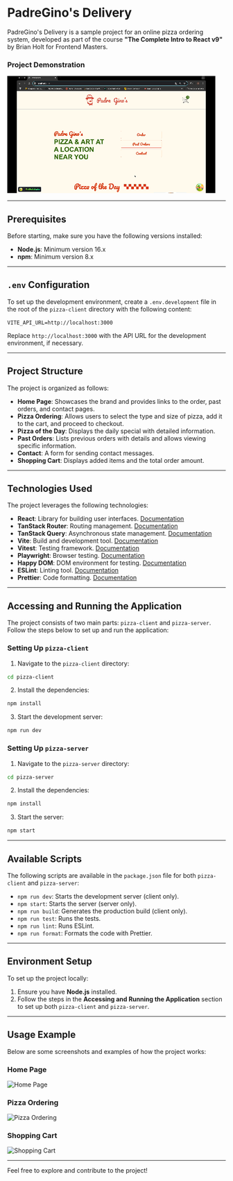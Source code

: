 # PadreGino's Delivery

PadreGino's Delivery is a sample project for an online pizza ordering system, developed as part of the course **"The Complete Intro to React v9"** by Brian Holt for Frontend Masters.

### Project Demonstration

![Project Demonstration](/screenshots/Padre%20GIno's.gif)

---

## Prerequisites

Before starting, make sure you have the following versions installed:

- **Node.js**: Minimum version 16.x
- **npm**: Minimum version 8.x

---

## `.env` Configuration

To set up the development environment, create a `.env.development` file in the root of the `pizza-client` directory with the following content:

```env
VITE_API_URL=http://localhost:3000
```

Replace `http://localhost:3000` with the API URL for the development environment, if necessary.

---

## Project Structure

The project is organized as follows:

- **Home Page**: Showcases the brand and provides links to the order, past orders, and contact pages.
- **Pizza Ordering**: Allows users to select the type and size of pizza, add it to the cart, and proceed to checkout.
- **Pizza of the Day**: Displays the daily special with detailed information.
- **Past Orders**: Lists previous orders with details and allows viewing specific information.
- **Contact**: A form for sending contact messages.
- **Shopping Cart**: Displays added items and the total order amount.

---

## Technologies Used

The project leverages the following technologies:

- **React**: Library for building user interfaces. [Documentation](https://react.dev/)
- **TanStack Router**: Routing management. [Documentation](https://tanstack.com/router)
- **TanStack Query**: Asynchronous state management. [Documentation](https://tanstack.com/query)
- **Vite**: Build and development tool. [Documentation](https://vitejs.dev/)
- **Vitest**: Testing framework. [Documentation](https://vitest.dev/)
- **Playwright**: Browser testing. [Documentation](https://playwright.dev/)
- **Happy DOM**: DOM environment for testing. [Documentation](https://github.com/capricorn86/happy-dom)
- **ESLint**: Linting tool. [Documentation](https://eslint.org/)
- **Prettier**: Code formatting. [Documentation](https://prettier.io/)

---

## Accessing and Running the Application

The project consists of two main parts: `pizza-client` and `pizza-server`. Follow the steps below to set up and run the application:

### Setting Up `pizza-client`

1. Navigate to the `pizza-client` directory:

```bash
cd pizza-client
```

2. Install the dependencies:

```bash
npm install
```

3. Start the development server:

```bash
npm run dev
```

### Setting Up `pizza-server`

1. Navigate to the `pizza-server` directory:

```bash
cd pizza-server
```

2. Install the dependencies:

```bash
npm install
```

3. Start the server:

```bash
npm start
```

---

## Available Scripts

The following scripts are available in the `package.json` file for both `pizza-client` and `pizza-server`:

- `npm run dev`: Starts the development server (client only).
- `npm start`: Starts the server (server only).
- `npm run build`: Generates the production build (client only).
- `npm run test`: Runs the tests.
- `npm run lint`: Runs ESLint.
- `npm run format`: Formats the code with Prettier.

---

## Environment Setup

To set up the project locally:

1. Ensure you have **Node.js** installed.
2. Follow the steps in the **Accessing and Running the Application** section to set up both `pizza-client` and `pizza-server`.

---

## Usage Example

Below are some screenshots and examples of how the project works:

### Home Page

![Home Page](./screenshots/home-page.png)

### Pizza Ordering

![Pizza Ordering](./screenshots/pizza-ordering.png)

### Shopping Cart

![Shopping Cart](./screenshots/shopping-cart.png)

---

Feel free to explore and contribute to the project!
